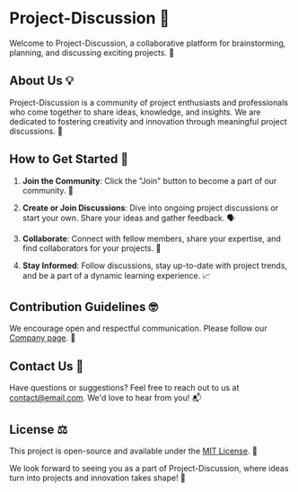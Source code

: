 # Project-Discussion 🚀

Welcome to Project-Discussion, a collaborative platform for brainstorming, planning, and discussing exciting projects. 🤝

## About Us 💡

Project-Discussion is a community of project enthusiasts and professionals who come together to share ideas, knowledge, and insights. We are dedicated to fostering creativity and innovation through meaningful project discussions. 🌱

## How to Get Started 🚀

1. **Join the Community**: Click the "Join" button to become a part of our community. 👋

2. **Create or Join Discussions**: Dive into ongoing project discussions or start your own. Share your ideas and gather feedback. 🗣️

3. **Collaborate**: Connect with fellow members, share your expertise, and find collaborators for your projects. 🤝

4. **Stay Informed**: Follow discussions, stay up-to-date with project trends, and be a part of a dynamic learning experience. 📈

## Contribution Guidelines 🤓

We encourage open and respectful communication. Please follow our [Company page](https://www.linkedin.com/company/advindiancoder/). 🤝

## Contact Us 📧

Have questions or suggestions? Feel free to reach out to us at [contact@email.com](mailto:advindiancoder@email.com). We'd love to hear from you! 📬

## License ⚖️

This project is open-source and available under the [MIT License](LICENSE). 📜

We look forward to seeing you as a part of Project-Discussion, where ideas turn into projects and innovation takes shape! 🌟
